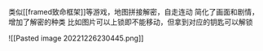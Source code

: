 
类似[[framed致命框架]]等游戏，地图拼接解密，自走连动
简化了画面和剧情，增加了解密的种类
比如图片可以上锁即不能移动，但拿到对应的钥匙可以解锁

![[Pasted image 20221226230445.png]]